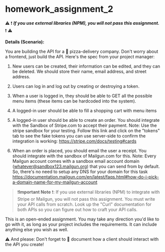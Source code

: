 
# homework_assignment_2



 ⚠️ ❗️ ***If you use external libraries (NPM), you will not pass this assignment.*** ❗️ ⚠️


 **Details (Scenario):**

You are building the API for a 🍕 pizza-delivery company. Don't worry about a frontend, just build the API. Here's the spec from your project manager:

1. New users can be created, their information can be edited, and they can be deleted. We should store their name, email address, and street address.

2. Users can log in and log out by creating or destroying a token.

3. When a user is logged in, they should be able to GET all the possible menu items (these items can be hardcoded into the system). 

4. A logged-in user should be able to fill a shopping cart with menu items

5. A logged-in user should be able to create an order. You should integrate with the Sandbox of Stripe.com to accept their payment. Note: Use the stripe sandbox for your testing. Follow this link and click on the "tokens" tab to see the fake tokens you can use server-side to confirm the integration is working: https://stripe.com/docs/testing#cards

6. When an order is placed, you should email the user a receipt. You should integrate with the sandbox of Mailgun.com for this. Note: Every Mailgun account comes with a sandbox email account domain (whatever@sandbox123.mailgun.org) that you can send from by default. So, there's no need to setup any DNS for your domain for this task https://documentation.mailgun.com/en/latest/faqs.html#how-do-i-pick-a-domain-name-for-my-mailgun-account

> ❗️**Important Note** ❗️: If you use external libraries (NPM) to
> integrate with Stripe or Mailgun, you will not pass this assignment.
> You must write your API calls from scratch. Look up the "Curl"
> documentation for both APIs so you can figure out how to craft your
> API calls.

This is an open-ended assignment. You may take any direction you'd like to go with it, as long as your project includes the requirements. It can include anything else you wish as well. 

⚠️ And please: Don't forget to 📑 document how a client should interact with the API you create!
